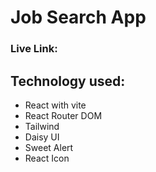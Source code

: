 # Job Search App

### Live Link:

## Technology used:

- React with vite
- React Router DOM
- Tailwind
- Daisy UI
- Sweet Alert
- React Icon
